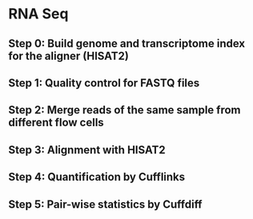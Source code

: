 # RNA Seq 

## Step 0: Build genome and transcriptome index for the aligner (HISAT2)

## Step 1: Quality control for FASTQ files

## Step 2: Merge reads of the same sample from different flow cells 

## Step 3: Alignment with HISAT2 

## Step 4: Quantification by Cufflinks

## Step 5: Pair-wise statistics by Cuffdiff
